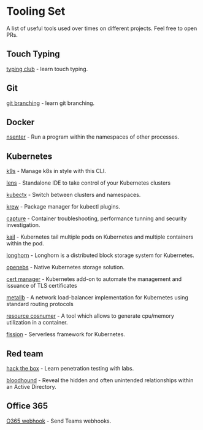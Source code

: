 # Tooling Set
A list of useful tools used over times on different projects. Feel free to open PRs.

## Touch Typing
[typing club](https://www.typingclub.com/) - learn touch typing.

## Git
[git branching](https://learngitbranching.js.org/) - learn git branching.

## Docker
[nsenter](http://man7.org/linux/man-pages/man1/nsenter.1.html) - Run a program within the namespaces of other processes.

## Kubernetes
[k9s](https://github.com/derailed/k9s) - Manage k8s in style with this CLI.

[lens](https://github.com/lensapp/lens) - Standalone IDE to take control of your Kubernetes clusters

[kubectx](https://github.com/ahmetb/kubectx) - Switch between clusters and namespaces.

[krew](https://github.com/kubernetes-sigs/krew) - Package manager for kubectl plugins.

[capture](https://github.com/sysdiglabs/kubectl-capture) - Container troubleshooting, performance tunning and security investigation.

[kail](https://github.com/boz/kail) - Kubernetes tail multiple pods on Kubernetes and multiple containers within the pod.

[longhorn](https://github.com/longhorn/longhorn) - Longhorn is a distributed block storage system for Kubernetes.

[openebs](https://github.com/openebs/openebs) - Native Kubernetes storage solution.

[cert manager](https://github.com/jetstack/cert-manager) - Kubernetes add-on to automate the management and issuance of TLS certificates

[metallb](https://github.com/metallb/metallb) - A network load-balancer implementation for Kubernetes using standard routing protocols

[resource cosnumer](https://github.com/kubernetes/kubernetes/tree/master/test/images/resource-consumer) - A tool which allows to generate cpu/memory utilization in a container.

[fission](https://github.com/fission/fission) - Serverless framework for Kubernetes.

## Red team
[hack the box](https://www.hackthebox.eu/) - Learn penetration testing with labs.

[bloodhound](https://github.com/BloodHoundAD/BloodHound) - Reveal the hidden and often unintended relationships within an Active Directory.

## Office 365
[O365 webhook](https://docs.microsoft.com/en-us/microsoftteams/platform/webhooks-and-connectors/how-to/connectors-using) - Send Teams webhooks.

